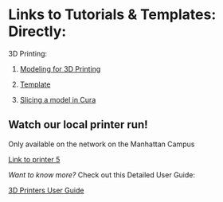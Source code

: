 # Links to Tutorials & Templates: Directly:

3D Printing:

1. [Modeling for 3D Printing](/Tutorials&Templates/3DPrinters/ModelingGuide/README.md)

2. [Template](/Tutorials&Templates/3Dprinters/2024TemplateNYIT.3dm) 

3. [Slicing a model in Cura](/Tutorials&tTemplates/3DPrinters/CuraSlicer/README.md)

## Watch our local printer run!

Only available on the network on the Manhattan Campus 

[Link to printer 5](http://192.168.166.33/print_jobs)

*Want to know more?*
Check out this Detailed User Guide:

[3D Printers User Guide](https://github.com/DigitalFabricationLab-NYIT-SoAD/resources/blob/main/UserGuides/3DPrinters.md)

